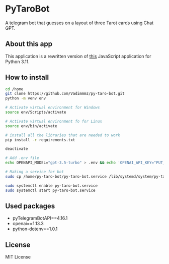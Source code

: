 # PyTaroBot
A telegram bot that guesses on a layout of three Tarot cards using Chat GPT.


## About this app

This application is a rewritten version of [this](https://github.com/pamnard/TaroBot) JavaScript application for Python 3.11.


## How to install


```bash
cd /home
git clone https://github.com/Vadimmmz/py-taro-bot.git
python -m venv env

# Activate virtual environment for Windows
source env/Scripts/activate

# Activate virtual environment fo for Linux
source env/bin/activate

# install all the libraries that are needed to work
pip install -r requirements.txt

deactivate

# Add .env file
echo OPENAPI_MODEL="gpt-3.5-turbo" > .env && echo 'OPENAI_API_KEY="PUT_OPENAI_API_KEY_HERE"' >> .env && echo 'TELEGRAM_TOKEN="PUT_TELEGRAM_TOKEN_HERE"' >> .env

# Making a service for bot
sudo cp /home/py-taro-bot/py-taro-bot.service /lib/systemd/system/py-taro-bot.service

sudo systemctl enable py-taro-bot.service
sudo systemctl start py-taro-bot.service
```

## Used packages

- pyTelegramBotAPI==4.16.1
- openai==1.13.3
- python-dotenv==1.0.1

## License

MIT License